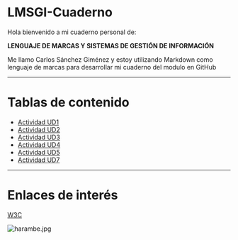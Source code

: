 # LMSGI-Cuaderno
Hola bienvenido a mi cuaderno personal de:

**LENGUAJE DE MARCAS Y SISTEMAS DE GESTIÓN DE INFORMACIÓN**

Me llamo Carlos Sánchez Giménez y estoy utilizando Markdown como lenguaje de marcas para desarrollar mi cuaderno del modulo en GitHub

---------
# Tablas de contenido
- [Actividad UD1](ActividadUD1.md)
- [Actividad UD2](ActividadUD2.md)
- [Actividad UD3](ActividadUD3.md)
- [Actividad UD4](ActividadUD4.md)
- [Actividad UD5](ActividadUD5.md)
- [Actividad UD7](ActividadUD7.md)
----
# Enlaces de interés

[W3C](https://www.w3.org/)

![harambe.jpg](https://ichef.bbci.co.uk/news/976/cpsprodpb/D2D2/production/_118707935_untitled-1.jpg)
